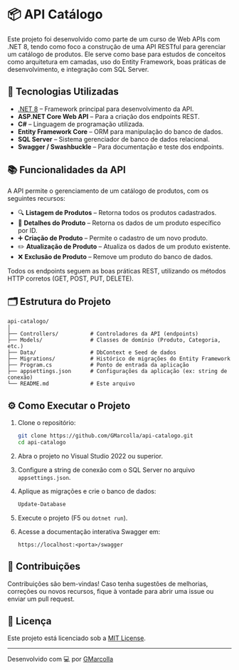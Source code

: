 # 📦 API Catálogo

Este projeto foi desenvolvido como parte de um curso de Web APIs com .NET 8, tendo como foco a construção de uma API RESTful para gerenciar um catálogo de produtos. Ele serve como base para estudos de conceitos como arquitetura em camadas, uso do Entity Framework, boas práticas de desenvolvimento, e integração com SQL Server.

## 🚀 Tecnologias Utilizadas

- [.NET 8](https://dotnet.microsoft.com/) – Framework principal para desenvolvimento da API.
- **ASP.NET Core Web API** – Para a criação dos endpoints REST.
- **C#** – Linguagem de programação utilizada.
- **Entity Framework Core** – ORM para manipulação do banco de dados.
- **SQL Server** – Sistema gerenciador de banco de dados relacional.
- **Swagger / Swashbuckle** – Para documentação e teste dos endpoints.

## 📚 Funcionalidades da API

A API permite o gerenciamento de um catálogo de produtos, com os seguintes recursos:

- 🔍 **Listagem de Produtos** – Retorna todos os produtos cadastrados.
- 📄 **Detalhes do Produto** – Retorna os dados de um produto específico por ID.
- ➕ **Criação de Produto** – Permite o cadastro de um novo produto.
- ✏️ **Atualização de Produto** – Atualiza os dados de um produto existente.
- ❌ **Exclusão de Produto** – Remove um produto do banco de dados.

Todos os endpoints seguem as boas práticas REST, utilizando os métodos HTTP corretos (GET, POST, PUT, DELETE).

## 🗂️ Estrutura do Projeto

```
api-catalogo/
│
├── Controllers/          # Controladores da API (endpoints)
├── Models/               # Classes de domínio (Produto, Categoria, etc.)
├── Data/                 # DbContext e Seed de dados
├── Migrations/           # Histórico de migrações do Entity Framework
├── Program.cs            # Ponto de entrada da aplicação
├── appsettings.json      # Configurações da aplicação (ex: string de conexão)
└── README.md             # Este arquivo
```

## ⚙️ Como Executar o Projeto

1. Clone o repositório:
   ```bash
   git clone https://github.com/GMarcolla/api-catalogo.git
   cd api-catalogo
   ```

2. Abra o projeto no Visual Studio 2022 ou superior.

3. Configure a string de conexão com o SQL Server no arquivo `appsettings.json`.

4. Aplique as migrações e crie o banco de dados:
   ```bash
   Update-Database
   ```

5. Execute o projeto (F5 ou `dotnet run`).

6. Acesse a documentação interativa Swagger em:
   ```
   https://localhost:<porta>/swagger
   ```

## 🤝 Contribuições

Contribuições são bem-vindas! Caso tenha sugestões de melhorias, correções ou novos recursos, fique à vontade para abrir uma issue ou enviar um pull request.

## 📄 Licença

Este projeto está licenciado sob a [MIT License](LICENSE).

---

Desenvolvido com 💻 por [GMarcolla](https://github.com/GMarcolla)
